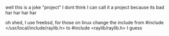well this is a joke "project" I dont think I can call it a project because its bad har har har har


oh shed, I use freebsd, for those on linux change the include from #include </usr/local/include/raylib.h>
to #include <raylib/raylib.h> I guess
